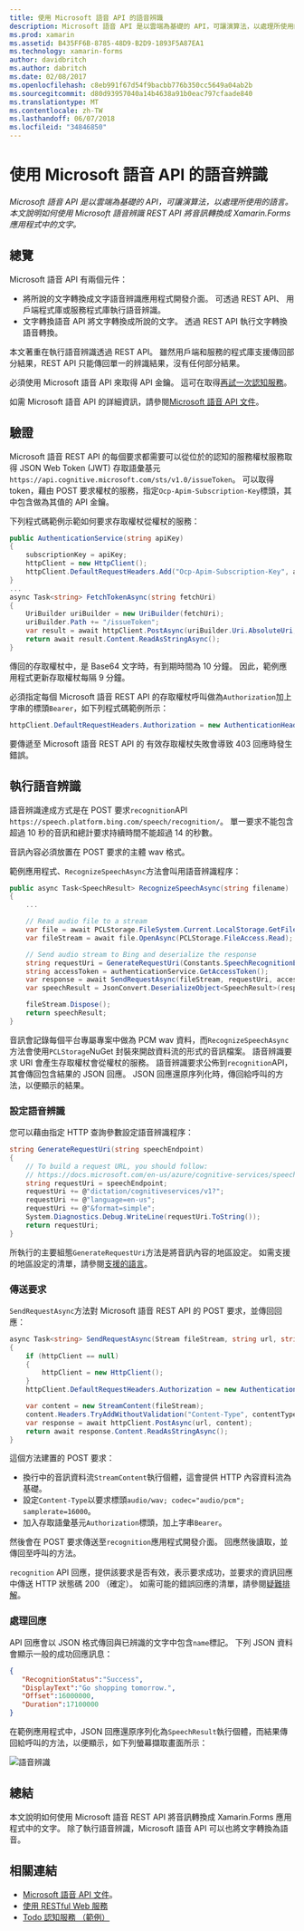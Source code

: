 ```yaml
---
title: 使用 Microsoft 語音 API 的語音辨識
description: Microsoft 語音 API 是以雲端為基礎的 API，可讓演算法，以處理所使用的語言。 本文說明如何使用 Microsoft 語音辨識 REST API 將音訊轉換成 Xamarin.Forms 應用程式中的文字。
ms.prod: xamarin
ms.assetid: B435FF6B-8785-48D9-B2D9-1893F5A87EA1
ms.technology: xamarin-forms
author: davidbritch
ms.author: dabritch
ms.date: 02/08/2017
ms.openlocfilehash: c8eb991f67d54f9bacbb776b350cc5649a04ab2b
ms.sourcegitcommit: d80d93957040a14b4638a91b0eac797cfaade840
ms.translationtype: MT
ms.contentlocale: zh-TW
ms.lasthandoff: 06/07/2018
ms.locfileid: "34846850"
---
```

# <a name="speech-recognition-using-the-microsoft-speech-api"></a>使用 Microsoft 語音 API 的語音辨識

_Microsoft 語音 API 是以雲端為基礎的 API，可讓演算法，以處理所使用的語言。本文說明如何使用 Microsoft 語音辨識 REST API 將音訊轉換成 Xamarin.Forms 應用程式中的文字。_

## <a name="overview"></a>總覽

Microsoft 語音 API 有兩個元件：

- 將所說的文字轉換成文字語音辨識應用程式開發介面。 可透過 REST API、 用戶端程式庫或服務程式庫執行語音辨識。
- 文字轉換語音 API 將文字轉換成所說的文字。 透過 REST API 執行文字轉換語音轉換。

本文著重在執行語音辨識透過 REST API。 雖然用戶端和服務的程式庫支援傳回部分結果，REST API 只能傳回單一的辨識結果，沒有任何部分結果。

必須使用 Microsoft 語音 API 來取得 API 金鑰。 這可在取得[再試一次認知服務](https://azure.microsoft.com/try/cognitive-services/)。

如需 Microsoft 語音 API 的詳細資訊，請參閱[Microsoft 語音 API 文件](/azure/cognitive-services/speech/home/)。

## <a name="authentication"></a>驗證

Microsoft 語音 REST API 的每個要求都需要可以從位於的認知的服務權杖服務取得 JSON Web Token (JWT) 存取語彙基元`https://api.cognitive.microsoft.com/sts/v1.0/issueToken`。 可以取得 token，藉由 POST 要求權杖的服務，指定`Ocp-Apim-Subscription-Key`標頭，其中包含做為其值的 API 金鑰。

下列程式碼範例示範如何要求存取權杖從權杖的服務：

```csharp
public AuthenticationService(string apiKey)
{
    subscriptionKey = apiKey;
    httpClient = new HttpClient();
    httpClient.DefaultRequestHeaders.Add("Ocp-Apim-Subscription-Key", apiKey);
}
...
async Task<string> FetchTokenAsync(string fetchUri)
{
    UriBuilder uriBuilder = new UriBuilder(fetchUri);
    uriBuilder.Path += "/issueToken";
    var result = await httpClient.PostAsync(uriBuilder.Uri.AbsoluteUri, null);
    return await result.Content.ReadAsStringAsync();
}
```

傳回的存取權杖中，是 Base64 文字時，有到期時間為 10 分鐘。 因此，範例應用程式更新存取權杖每隔 9 分鐘。

必須指定每個 Microsoft 語音 REST API 的存取權杖呼叫做為`Authorization`加上字串的標頭`Bearer`，如下列程式碼範例所示：

```csharp
httpClient.DefaultRequestHeaders.Authorization = new AuthenticationHeaderValue("Bearer", bearerToken);
```

要傳遞至 Microsoft 語音 REST API 的 有效存取權杖失敗會導致 403 回應時發生錯誤。

## <a name="performing-speech-recognition"></a>執行語音辨識

語音辨識達成方式是在 POST 要求`recognition`API `https://speech.platform.bing.com/speech/recognition/`。 單一要求不能包含超過 10 秒的音訊和總計要求持續時間不能超過 14 的秒數。

音訊內容必須放置在 POST 要求的主體 wav 格式。

範例應用程式、`RecognizeSpeechAsync`方法會叫用語音辨識程序：

```csharp
public async Task<SpeechResult> RecognizeSpeechAsync(string filename)
{
    ...

    // Read audio file to a stream
    var file = await PCLStorage.FileSystem.Current.LocalStorage.GetFileAsync(filename);
    var fileStream = await file.OpenAsync(PCLStorage.FileAccess.Read);

    // Send audio stream to Bing and deserialize the response
    string requestUri = GenerateRequestUri(Constants.SpeechRecognitionEndpoint);
    string accessToken = authenticationService.GetAccessToken();
    var response = await SendRequestAsync(fileStream, requestUri, accessToken, Constants.AudioContentType);
    var speechResult = JsonConvert.DeserializeObject<SpeechResult>(response);

    fileStream.Dispose();
    return speechResult;
}
```

音訊會記錄每個平台專屬專案中做為 PCM wav 資料，而`RecognizeSpeechAsync`方法會使用`PCLStorage`NuGet 封裝來開啟資料流的形式的音訊檔案。 語音辨識要求 URI 會產生存取權杖會從權杖的服務。 語音辨識要求公佈到`recognition`API，其會傳回包含結果的 JSON 回應。 JSON 回應還原序列化時，傳回給呼叫的方法，以便顯示的結果。

### <a name="configuring-speech-recognition"></a>設定語音辨識

您可以藉由指定 HTTP 查詢參數設定語音辨識程序：

```csharp
string GenerateRequestUri(string speechEndpoint)
{
    // To build a request URL, you should follow:
    // https://docs.microsoft.com/en-us/azure/cognitive-services/speech/getstarted/getstartedrest
    string requestUri = speechEndpoint;
    requestUri += @"dictation/cognitiveservices/v1?";
    requestUri += @"language=en-us";
    requestUri += @"&format=simple";
    System.Diagnostics.Debug.WriteLine(requestUri.ToString());
    return requestUri;
}
```

所執行的主要組態`GenerateRequestUri`方法是將音訊內容的地區設定。 如需支援的地區設定的清單，請參閱[支援的語言](/azure/cognitive-services/speech/api-reference-rest/supportedlanguages/)。

### <a name="sending-the-request"></a>傳送要求

`SendRequestAsync`方法對 Microsoft 語音 REST API 的 POST 要求，並傳回回應：

```csharp
async Task<string> SendRequestAsync(Stream fileStream, string url, string bearerToken, string contentType)
{
    if (httpClient == null)
    {
        httpClient = new HttpClient();
    }
    httpClient.DefaultRequestHeaders.Authorization = new AuthenticationHeaderValue("Bearer", bearerToken);

    var content = new StreamContent(fileStream);
    content.Headers.TryAddWithoutValidation("Content-Type", contentType);
    var response = await httpClient.PostAsync(url, content);
    return await response.Content.ReadAsStringAsync();
}
```

這個方法建置的 POST 要求：

- 換行中的音訊資料流`StreamContent`執行個體，這會提供 HTTP 內容資料流為基礎。
- 設定`Content-Type`以要求標頭`audio/wav; codec="audio/pcm"; samplerate=16000`。
- 加入存取語彙基元`Authorization`標頭，加上字串`Bearer`。

然後會在 POST 要求傳送至`recognition`應用程式開發介面。 回應然後讀取，並傳回至呼叫的方法。

`recognition` API 回應，提供該要求是否有效，表示要求成功，並要求的資訊回應中傳送 HTTP 狀態碼 200 （確定）。 如需可能的錯誤回應的清單，請參閱[疑難排解](/azure/cognitive-services/speech/troubleshooting)。

### <a name="processing-the-response"></a>處理回應

API 回應會以 JSON 格式傳回與已辨識的文字中包含`name`標記。 下列 JSON 資料會顯示一般的成功回應訊息：

```json
{  
   "RecognitionStatus":"Success",
   "DisplayText":"Go shopping tomorrow.",
   "Offset":16000000,
   "Duration":17100000
}
```

在範例應用程式中，JSON 回應還原序列化為`SpeechResult`執行個體，而結果傳回給呼叫的方法，以便顯示，如下列螢幕擷取畫面所示：

![](speech-recognition-images/speech-recognition.png "語音辨識")

## <a name="summary"></a>總結

本文說明如何使用 Microsoft 語音 REST API 將音訊轉換成 Xamarin.Forms 應用程式中的文字。 除了執行語音辨識，Microsoft 語音 API 可以也將文字轉換為語音。

## <a name="related-links"></a>相關連結

- [Microsoft 語音 API 文件](/azure/cognitive-services/speech/home/)。
- [使用 RESTful Web 服務](~/xamarin-forms/data-cloud/consuming/rest.md)
- [Todo 認知服務 （範例）](https://developer.xamarin.com/samples/xamarin-forms/WebServices/TodoCognitiveServices/)
